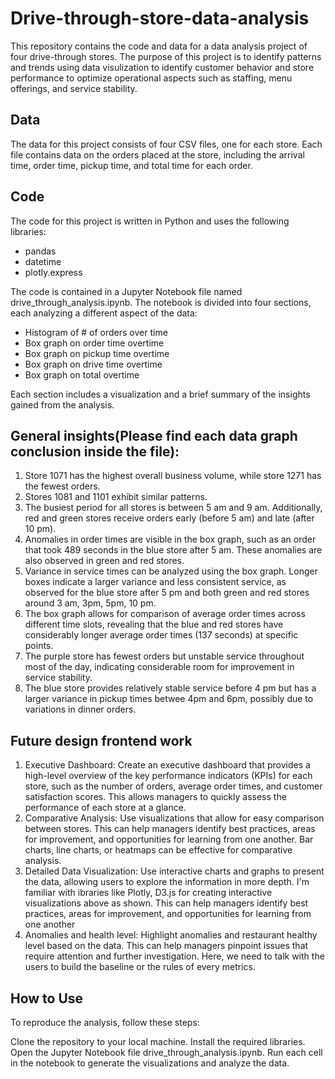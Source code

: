 # Drive-through-store-data-analysis

This repository contains the code and data for a data analysis project of four drive-through stores. The purpose of this project is to identify patterns and trends using data visulization to identify customer behavior and store performance to optimize operational aspects such as staffing, menu offerings, and service stability.

## Data
The data for this project consists of four CSV files, one for each store. Each file contains data on the orders placed at the store, including the arrival time, order time, pickup time, and total time for each order.

## Code
The code for this project is written in Python and uses the following libraries:

- pandas
- datetime
- plotly.express

The code is contained in a Jupyter Notebook file named drive_through_analysis.ipynb. The notebook is divided into four sections, each analyzing a different aspect of the data:

- Histogram of # of orders over time
- Box graph on order time overtime
- Box graph on pickup time overtime
- Box graph on drive time overtime
- Box graph on total overtime

Each section includes a visualization and a brief summary of the insights gained from the analysis.

## General insights(Please find each data graph conclusion inside the file):

1. Store 1071 has the highest overall business volume, while store 1271 has the fewest orders. 
2. Stores 1081 and 1101 exhibit similar patterns.
3. The busiest period for all stores is between 5 am and 9 am. Additionally, red and green stores receive orders early (before 5 am) and late (after 10 pm).
4. Anomalies in order times are visible in the box graph, such as an order that took 489 seconds in the blue store after 5 am. These anomalies are also observed in green and red stores.
5. Variance in service times can be analyzed using the box graph. Longer boxes indicate a larger variance and less consistent service, as observed for the blue store after 5 pm and both green and red stores around 3 am, 3pm, 5pm, 10 pm.
6. The box graph allows for comparison of average order times across different time slots, revealing that the blue and red stores have considerably longer average order times (137 seconds) at specific points.
7. The purple store has fewest orders but unstable service throughout most of the day, indicating considerable room for improvement in service stability.
8. The blue store provides relatively stable service before 4 pm but has a larger variance in pickup times betwee 4pm and 6pm, possibly due to variations in dinner orders.

## Future design frontend work
1. Executive Dashboard: Create an executive dashboard that provides a high-level overview of the key performance indicators (KPIs) for each store, such as the number of orders, average order times, and customer satisfaction scores. This allows managers to quickly assess the performance of each store at a glance.
2. Comparative Analysis: Use visualizations that allow for easy comparison between stores. This can help managers identify best practices, areas for improvement, and opportunities for learning from one another. Bar charts, line charts, or heatmaps can be effective for comparative analysis.
3. Detailed Data Visualization: Use interactive charts and graphs to present the data, allowing users to explore the information in more depth. I'm familiar with ibraries like Plotly, D3.js for creating interactive visualizations above as shown. This can help managers identify best practices, areas for improvement, and opportunities for learning from one another
4. Anomalies and health level: Highlight anomalies and restaurant healthy level based on the data. This can help managers pinpoint issues that require attention and further investigation. Here, we need to talk with the users to build the baseline or the rules of every metrics.

## How to Use
To reproduce the analysis, follow these steps:

Clone the repository to your local machine.
Install the required libraries.
Open the Jupyter Notebook file drive_through_analysis.ipynb.
Run each cell in the notebook to generate the visualizations and analyze the data.

